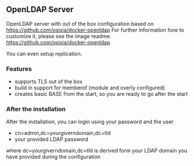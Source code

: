 ## OpenLDAP Server
OpenLDAP server with out of the box configuration based on https://github.com/osixia/docker-openldap
For further information how to customize it, please see the image readme: https://github.com/osixia/docker-openldap

You can even setup replication.

### Features
+ supports TLS out of the box
+ build in support for memberof (module and overly configured)
+ creates basic BASE from the start, so you are ready to go after the start

### After the installation
After the installation, you can login using your password and the user

+ cn=admin,dc=yourgiverndomain,dc=tld
+ your provided LDAP password

where dc=yourgiverndomain,dc=tld is derived form your LDAP domain you have provided during the configuration